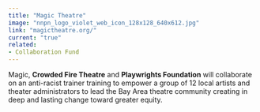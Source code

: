 ```yaml
---
title: "Magic Theatre"
image: "nnpn_logo_violet_web_icon_128x128_640x612.jpg"
link: "magictheatre.org/"
current: "true"
related:
- Collaboration Fund
---
```


Magic, **Crowded Fire Theatre** and **Playwrights Foundation** will collaborate on an anti-racist trainer training to empower a group of 12 local artists and theater administrators to lead the Bay Area theatre community creating in deep and lasting change toward greater equity.
